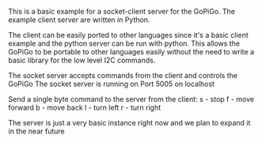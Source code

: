 This is a basic example for a socket-client server for the GoPiGo.
The example client server are written in Python.

The client can be easily ported to other languages since it's a basic client example and the python server can be run with python. This allows the GoPiGo to be portable to other languages easily without the need to write a basic library for the low level I2C commands.

The socket server accepts commands from the client and controls the GoPiGo
The socket server is running on Port 5005 on localhost

Send a single byte command to the server from the client:
	s 	- stop
	f 	- move forward
	b 	- move back
	l	- turn left
	r	- turn right
	
The server is just a very basic instance right now and we plan to expand it in the near future